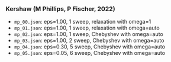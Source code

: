 ### Kershaw (M Phillips, P Fischer, 2022)

- `mp_00.json`: eps=1.00, 1 sweep, relaxation with omega=1
- `mp_01.json`: eps=1.00, 1 sweep, relaxation with omega=auto
- `mp_02.json`: eps=1.00, 1 sweep, Chebyshev with omega=auto
- `mp_03.json`: eps=1.00, 2 sweep, Chebyshev with omega=auto
- `mp_04.json`: eps=0.30, 5 sweep, Chebyshev with omega=auto
- `mp_05.json`: eps=0.05, 6 sweep, Chebyshev with omega=auto
